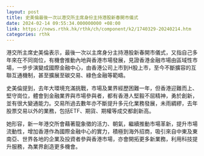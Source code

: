 ```yaml
---
layout: post
title: 史美倫最後一次以港交所主席身份主持港股新春開市儀式
date: 2024-02-14 09:55:34.000000000 +08:00
link: https://news.rthk.hk/rthk/ch/component/k2/1740329-20240214.htm
categories: rthk
---
```


港交所主席史美倫表示，最後一次以主席身分主持港股新春開市儀式，又指自己多年來在不同崗位，有機會推動內地與香港市場發展，見證香港金融市場由區域性市場，一步步演變成國際金融中心，由香港公司上市到H股上市，至今不斷擴容的互聯互通機制，甚至擴展至碳交易、綠色金融等範疇。

史美倫提到，去年大環境充滿挑戰，市場及業界經歷困難一年，但香港迎難而上、堅守崗位，體會到金融業界與市場參與者，都有香港人堅毅不屈精神，勇於創新，並有很大變通能力。交易所過去數年亦不斷提升多元化業務發展，未雨綢繆，去年股票交易以外的業務，包括ETF、期貨、期權等成交都創新高。

她形容，新一年港交所會藉著龍象徵的活力、朝氣，繼續推動市場革新，提升市場流動性，增加香港作為國際金融中心的實力，積極到海外招商，吸引來自中東及東南亞、世界各地的企業及投資者參與香港市場，亦會開拓更多新業務，利用科技提升服務，為業界創造更多機會。
